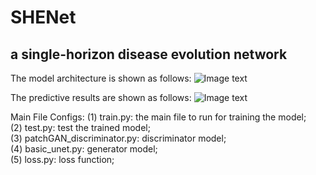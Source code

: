 # SHENet
## a single-horizon disease evolution network

The model architecture is shown as follows:
![Image text](https://github.com/ZhangYH0502/SDENet/blob/main/f2.png)

The predictive results are shown as follows:
![Image text](https://github.com/ZhangYH0502/SDENet/blob/main/f4.png)

Main File Configs:
(1) train.py: the main file to run for training the model; <br>
(2) test.py: test the trained model; <br>
(3) patchGAN_discriminator.py: discriminator model; <br>
(4) basic_unet.py: generator model; <br>
(5) loss.py: loss function; <br>

